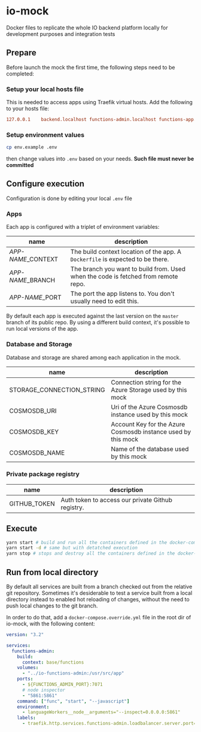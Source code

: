# io-mock

Docker files to replicate the whole IO backend platform locally for development purposes and integration tests

## Prepare

Before launch the mock the first time, the following steps need to be completed:

### Setup your local hosts file

This is needed to access apps using Traefik virtual hosts. Add the following to your hosts file:

```ini
127.0.0.1    backend.localhost functions-admin.localhost functions-app.localhost functions-public.localhost functions-services.localhost
```

### Setup environment values

```sh
cp env.example .env
```

then change values into `.env` based on your needs. **Such file must never be committed**

## Configure execution

Configuration is done by editing your local `.env` file

### Apps

Each app is configured with a triplet of environment variables:

| name                | description                                                                        |
| ------------------- | ---------------------------------------------------------------------------------- |
| _APP-NAME_\_CONTEXT | The build context location of the app. A `Dockerfile` is expected to be there.     |
| _APP-NAME_\_BRANCH  | The branch you want to build from. Used when the code is fetched from remote repo. |
| _APP-NAME_\_PORT    | The port the app listens to. You don't usually need to edit this.                  |

By default each app is executed against the last version on the `master` branch of its public repo. By using a different build context, it's possible to run local versions of the app.

### Database and Storage

Database and storage are shared among each application in the mock.

| name                      | description                                                   |
| ------------------------- | ------------------------------------------------------------- |
| STORAGE_CONNECTION_STRING | Connection string for the Azure Storage used by this mock     |
| COSMOSDB_URI              | Uri of the Azure Cosmosdb instance used by this mock          |
| COSMOSDB_KEY              | Account Key for the Azure Cosmosdb instance used by this mock |
| COSMOSDB_NAME             | Name of the database used by this mock                        |

### Private package registry

| name         | description                                       |
| ------------ | ------------------------------------------------- |
| GITHUB_TOKEN | Auth token to access our private Github registry. |

## Execute

```sh
yarn start # build and run all the containers defined in the docker-compose.yaml file
yarn start -d # same but with detatched execution
yarn stop # stops and destroy all the containers defined in the docker-compose.yaml file
```

## Run from local directory

By default all services are built from a branch checked out from the relative git repository.
Sometimes it's desiderable to test a service built from a local directory instead
to enabled hot reloading of changes, without the need to push local changes to the git branch.

In order to do that, add a `docker-compose.override.yml` file in the root dir of io-mock,
with the following content:

```yaml
version: "3.2"

services:
  functions-admin:
    build:
      context: base/functions
    volumes:
      - "../io-functions-admin:/usr/src/app"
    ports:
      - ${FUNCTIONS_ADMIN_PORT}:7071
      # node inspector
      - "5861:5861"
    command: ["func", "start", "--javascript"]
    environment:
      - languageWorkers__node__arguments="--inspect=0.0.0.0:5861"
    labels:
      - traefik.http.services.functions-admin.loadbalancer.server.port=7071
```

